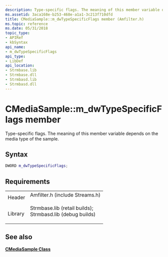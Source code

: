 ```yaml
---
description: Type-specific flags. The meaning of this member variable depends on the media type of the sample.
ms.assetid: 3aca168e-b253-468e-a1a1-3c213f710dfd
title: CMediaSample::m_dwTypeSpecificFlags member (Amfilter.h)
ms.topic: reference
ms.date: 05/31/2018
topic_type: 
- APIRef
- kbSyntax
api_name: 
- m_dwTypeSpecificFlags
api_type: 
- LibDef
api_location: 
- Strmbase.lib
- Strmbase.dll
- Strmbasd.lib
- Strmbasd.dll
---
```


# CMediaSample::m\_dwTypeSpecificFlags member

Type-specific flags. The meaning of this member variable depends on the media type of the sample.

## Syntax


```C++
DWORD m_dwTypeSpecificFlags;
```



## Requirements



|                    |                                                                                                                                                                                            |
|--------------------|--------------------------------------------------------------------------------------------------------------------------------------------------------------------------------------------|
| Header<br/>  | <dl> <dt>Amfilter.h (include Streams.h)</dt> </dl>                                                                                  |
| Library<br/> | <dl> <dt>Strmbase.lib (retail builds); </dt> <dt>Strmbasd.lib (debug builds)</dt> </dl> |



## See also

<dl> <dt>

[**CMediaSample Class**](cmediasample.md)
</dt> </dl>

 

 




